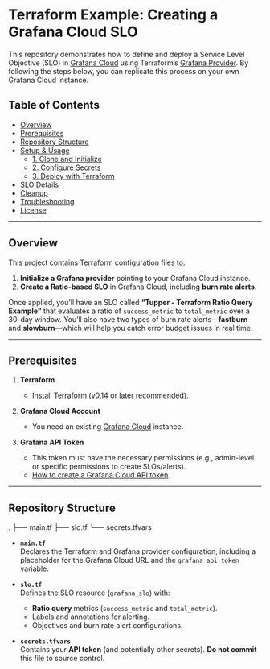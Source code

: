 # Terraform Example: Creating a Grafana Cloud SLO

This repository demonstrates how to define and deploy a Service Level Objective (SLO) in [Grafana Cloud](https://grafana.com/docs/grafana-cloud/) using Terraform’s [Grafana Provider](https://registry.terraform.io/providers/grafana/grafana/latest/docs). By following the steps below, you can replicate this process on your own Grafana Cloud instance.

## Table of Contents

- [Overview](#overview)
- [Prerequisites](#prerequisites)
- [Repository Structure](#repository-structure)
- [Setup & Usage](#setup--usage)
  - [1. Clone and Initialize](#1-clone-and-initialize)
  - [2. Configure Secrets](#2-configure-secrets)
  - [3. Deploy with Terraform](#3-deploy-with-terraform)
- [SLO Details](#slo-details)
- [Cleanup](#cleanup)
- [Troubleshooting](#troubleshooting)
- [License](#license)

---

## Overview

This project contains Terraform configuration files to:
1. **Initialize a Grafana provider** pointing to your Grafana Cloud instance.
2. **Create a Ratio-based SLO** in Grafana Cloud, including **burn rate alerts**.

Once applied, you’ll have an SLO called **“Tupper - Terraform Ratio Query Example”** that evaluates a ratio of `success_metric` to `total_metric` over a 30-day window. You’ll also have two types of burn rate alerts—**fastburn** and **slowburn**—which will help you catch error budget issues in real time.

---

## Prerequisites

1. **Terraform**  
   - [Install Terraform](https://developer.hashicorp.com/terraform/tutorials/aws-get-started/install-cli) (v0.14 or later recommended).

2. **Grafana Cloud Account**  
   - You need an existing [Grafana Cloud](https://grafana.com/docs/grafana-cloud/get-started/) instance.

3. **Grafana API Token**  
   - This token must have the necessary permissions (e.g., admin-level or specific permissions to create SLOs/alerts).  
   - [How to create a Grafana Cloud API token](https://grafana.com/docs/grafana/latest/administration/service-accounts/).

---

## Repository Structure
. ├── main.tf ├── slo.tf └── secrets.tfvars


- **`main.tf`**  
  Declares the Terraform and Grafana provider configuration, including a placeholder for the Grafana Cloud URL and the `grafana_api_token` variable.

- **`slo.tf`**  
  Defines the SLO resource (`grafana_slo`) with:
  - **Ratio query** metrics (`success_metric` and `total_metric`).  
  - Labels and annotations for alerting.  
  - Objectives and burn rate alert configurations.

- **`secrets.tfvars`**  
  Contains your **API token** (and potentially other secrets). **Do not commit** this file to source control.
